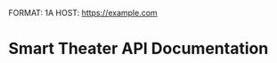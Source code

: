 FORMAT: 1A
HOST: https://example.com

# Smart Theater API Documentation

<!-- include(routes/me.md) -->
